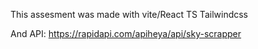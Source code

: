 This assesment was made with vite/React TS Tailwindcss

And API: https://rapidapi.com/apiheya/api/sky-scrapper